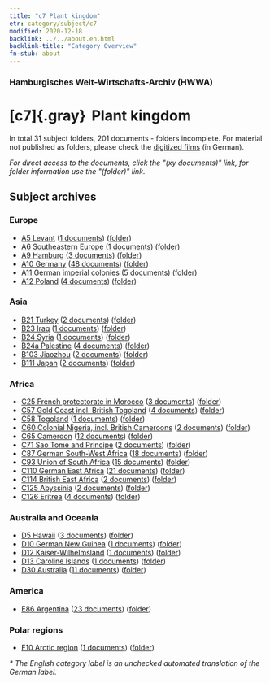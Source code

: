 ```yaml
---
title: "c7 Plant kingdom"
etr: category/subject/c7
modified: 2020-12-18
backlink: ../../about.en.html
backlink-title: "Category Overview"
fn-stub: about
---
```


### Hamburgisches Welt-Wirtschafts-Archiv (HWWA)
# [c7]{.gray}&#8201; Plant kingdom&#160; 





In total 31 subject folders, 201 documents - folders incomplete.
For material not published as folders, please check the [digitized films](/film/h1_sh) (in German).

_For direct access to the documents, click the "(xy documents)" link, for folder information use the "(folder)" link._

## Subject archives



### Europe

- [A5 Levant](../../../geo/about.en.html#A5) (<a href="https://dfg-viewer.de/show/?tx_dlf[id]=https://pm20.zbw.eu/mets/sh/1408xx/140898/1442xx/144211/public.mets.en.xml" target="_blank">1 documents</a>) ([folder](http://purl.org/pressemappe20/folder/sh/140898,144211))
- [A6 Southeastern Europe](../../../geo/about.en.html#A6) (<a href="https://dfg-viewer.de/show/?tx_dlf[id]=https://pm20.zbw.eu/mets/sh/1409xx/140900/1442xx/144211/public.mets.en.xml" target="_blank">1 documents</a>) ([folder](http://purl.org/pressemappe20/folder/sh/140900,144211))
- [A9 Hamburg](../../../geo/about.en.html#A9) (<a href="https://dfg-viewer.de/show/?tx_dlf[id]=https://pm20.zbw.eu/mets/sh/1409xx/140905/1442xx/144211/public.mets.en.xml" target="_blank">3 documents</a>) ([folder](http://purl.org/pressemappe20/folder/sh/140905,144211))
- [A10 Germany](../../../geo/about.en.html#A10) (<a href="https://dfg-viewer.de/show/?tx_dlf[id]=https://pm20.zbw.eu/mets/sh/1261xx/126128/1442xx/144211/public.mets.en.xml" target="_blank">48 documents</a>) ([folder](http://purl.org/pressemappe20/folder/sh/126128,144211))
- [A11 German imperial colonies](../../../geo/about.en.html#A11) (<a href="https://dfg-viewer.de/show/?tx_dlf[id]=https://pm20.zbw.eu/mets/sh/1409xx/140960/1442xx/144211/public.mets.en.xml" target="_blank">5 documents</a>) ([folder](http://purl.org/pressemappe20/folder/sh/140960,144211))
- [A12 Poland](../../../geo/about.en.html#A12) (<a href="https://dfg-viewer.de/show/?tx_dlf[id]=https://pm20.zbw.eu/mets/sh/1409xx/140962/1442xx/144211/public.mets.en.xml" target="_blank">4 documents</a>) ([folder](http://purl.org/pressemappe20/folder/sh/140962,144211))

### Asia

- [B21 Turkey](../../../geo/about.en.html#B21) (<a href="https://dfg-viewer.de/show/?tx_dlf[id]=https://pm20.zbw.eu/mets/sh/1411xx/141111/1442xx/144211/public.mets.en.xml" target="_blank">2 documents</a>) ([folder](http://purl.org/pressemappe20/folder/sh/141111,144211))
- [B23 Iraq](../../../geo/about.en.html#B23) (<a href="https://dfg-viewer.de/show/?tx_dlf[id]=https://pm20.zbw.eu/mets/sh/1411xx/141113/1442xx/144211/public.mets.en.xml" target="_blank">1 documents</a>) ([folder](http://purl.org/pressemappe20/folder/sh/141113,144211))
- [B24 Syria](../../../geo/about.en.html#B24) (<a href="https://dfg-viewer.de/show/?tx_dlf[id]=https://pm20.zbw.eu/mets/sh/1411xx/141114/1442xx/144211/public.mets.en.xml" target="_blank">1 documents</a>) ([folder](http://purl.org/pressemappe20/folder/sh/141114,144211))
- [B24a Palestine](../../../geo/about.en.html#B24a) (<a href="https://dfg-viewer.de/show/?tx_dlf[id]=https://pm20.zbw.eu/mets/sh/1411xx/141115/1442xx/144211/public.mets.en.xml" target="_blank">4 documents</a>) ([folder](http://purl.org/pressemappe20/folder/sh/141115,144211))
- [B103 Jiaozhou](../../../geo/about.en.html#B103) (<a href="https://dfg-viewer.de/show/?tx_dlf[id]=https://pm20.zbw.eu/mets/sh/1261xx/126163/1442xx/144211/public.mets.en.xml" target="_blank">2 documents</a>) ([folder](http://purl.org/pressemappe20/folder/sh/126163,144211))
- [B111 Japan](../../../geo/about.en.html#B111) (<a href="https://dfg-viewer.de/show/?tx_dlf[id]=https://pm20.zbw.eu/mets/sh/1412xx/141272/1442xx/144211/public.mets.en.xml" target="_blank">2 documents</a>) ([folder](http://purl.org/pressemappe20/folder/sh/141272,144211))

### Africa

- [C25 French protectorate in Morocco](../../../geo/about.en.html#C25) (<a href="https://dfg-viewer.de/show/?tx_dlf[id]=https://pm20.zbw.eu/mets/sh/1413xx/141358/1442xx/144211/public.mets.en.xml" target="_blank">3 documents</a>) ([folder](http://purl.org/pressemappe20/folder/sh/141358,144211))
- [C57 Gold Coast incl. British Togoland](../../../geo/about.en.html#C57) (<a href="https://dfg-viewer.de/show/?tx_dlf[id]=https://pm20.zbw.eu/mets/sh/1414xx/141406/1442xx/144211/public.mets.en.xml" target="_blank">4 documents</a>) ([folder](http://purl.org/pressemappe20/folder/sh/141406,144211))
- [C58 Togoland](../../../geo/about.en.html#C58) (<a href="https://dfg-viewer.de/show/?tx_dlf[id]=https://pm20.zbw.eu/mets/sh/1414xx/141408/1442xx/144211/public.mets.en.xml" target="_blank">1 documents</a>) ([folder](http://purl.org/pressemappe20/folder/sh/141408,144211))
- [C60 Colonial Nigeria, incl. British Cameroons](../../../geo/about.en.html#C60) (<a href="https://dfg-viewer.de/show/?tx_dlf[id]=https://pm20.zbw.eu/mets/sh/1414xx/141409/1442xx/144211/public.mets.en.xml" target="_blank">2 documents</a>) ([folder](http://purl.org/pressemappe20/folder/sh/141409,144211))
- [C65 Cameroon](../../../geo/about.en.html#C65) (<a href="https://dfg-viewer.de/show/?tx_dlf[id]=https://pm20.zbw.eu/mets/sh/1414xx/141410/1442xx/144211/public.mets.en.xml" target="_blank">12 documents</a>) ([folder](http://purl.org/pressemappe20/folder/sh/141410,144211))
- [C71 Sao Tome and Principe](../../../geo/about.en.html#C71) (<a href="https://dfg-viewer.de/show/?tx_dlf[id]=https://pm20.zbw.eu/mets/sh/1414xx/141413/1442xx/144211/public.mets.en.xml" target="_blank">2 documents</a>) ([folder](http://purl.org/pressemappe20/folder/sh/141413,144211))
- [C87 German South-West Africa](../../../geo/about.en.html#C87) (<a href="https://dfg-viewer.de/show/?tx_dlf[id]=https://pm20.zbw.eu/mets/sh/1414xx/141450/1442xx/144211/public.mets.en.xml" target="_blank">18 documents</a>) ([folder](http://purl.org/pressemappe20/folder/sh/141450,144211))
- [C93 Union of South Africa](../../../geo/about.en.html#C93) (<a href="https://dfg-viewer.de/show/?tx_dlf[id]=https://pm20.zbw.eu/mets/sh/1414xx/141454/1442xx/144211/public.mets.en.xml" target="_blank">15 documents</a>) ([folder](http://purl.org/pressemappe20/folder/sh/141454,144211))
- [C110 German East Africa](../../../geo/about.en.html#C110) (<a href="https://dfg-viewer.de/show/?tx_dlf[id]=https://pm20.zbw.eu/mets/sh/1414xx/141471/1442xx/144211/public.mets.en.xml" target="_blank">21 documents</a>) ([folder](http://purl.org/pressemappe20/folder/sh/141471,144211))
- [C114 British East Africa](../../../geo/about.en.html#C114) (<a href="https://dfg-viewer.de/show/?tx_dlf[id]=https://pm20.zbw.eu/mets/sh/1414xx/141473/1442xx/144211/public.mets.en.xml" target="_blank">2 documents</a>) ([folder](http://purl.org/pressemappe20/folder/sh/141473,144211))
- [C125 Abyssinia](../../../geo/about.en.html#C125) (<a href="https://dfg-viewer.de/show/?tx_dlf[id]=https://pm20.zbw.eu/mets/sh/1414xx/141482/1442xx/144211/public.mets.en.xml" target="_blank">2 documents</a>) ([folder](http://purl.org/pressemappe20/folder/sh/141482,144211))
- [C126 Eritrea](../../../geo/about.en.html#C126) (<a href="https://dfg-viewer.de/show/?tx_dlf[id]=https://pm20.zbw.eu/mets/sh/1414xx/141483/1442xx/144211/public.mets.en.xml" target="_blank">4 documents</a>) ([folder](http://purl.org/pressemappe20/folder/sh/141483,144211))

### Australia and Oceania

- [D5 Hawaii](../../../geo/about.en.html#D5) (<a href="https://dfg-viewer.de/show/?tx_dlf[id]=https://pm20.zbw.eu/mets/sh/1415xx/141595/1442xx/144211/public.mets.en.xml" target="_blank">3 documents</a>) ([folder](http://purl.org/pressemappe20/folder/sh/141595,144211))
- [D10 German New Guinea](../../../geo/about.en.html#D10) (<a href="https://dfg-viewer.de/show/?tx_dlf[id]=https://pm20.zbw.eu/mets/sh/1416xx/141601/1442xx/144211/public.mets.en.xml" target="_blank">1 documents</a>) ([folder](http://purl.org/pressemappe20/folder/sh/141601,144211))
- [D12 Kaiser-Wilhelmsland](../../../geo/about.en.html#D12) (<a href="https://dfg-viewer.de/show/?tx_dlf[id]=https://pm20.zbw.eu/mets/sh/1416xx/141612/1442xx/144211/public.mets.en.xml" target="_blank">1 documents</a>) ([folder](http://purl.org/pressemappe20/folder/sh/141612,144211))
- [D13 Caroline Islands](../../../geo/about.en.html#D13) (<a href="https://dfg-viewer.de/show/?tx_dlf[id]=https://pm20.zbw.eu/mets/sh/1416xx/141613/1442xx/144211/public.mets.en.xml" target="_blank">1 documents</a>) ([folder](http://purl.org/pressemappe20/folder/sh/141613,144211))
- [D30 Australia](../../../geo/about.en.html#D30) (<a href="https://dfg-viewer.de/show/?tx_dlf[id]=https://pm20.zbw.eu/mets/sh/1416xx/141621/1442xx/144211/public.mets.en.xml" target="_blank">11 documents</a>) ([folder](http://purl.org/pressemappe20/folder/sh/141621,144211))

### America

- [E86 Argentina](../../../geo/about.en.html#E86) (<a href="https://dfg-viewer.de/show/?tx_dlf[id]=https://pm20.zbw.eu/mets/sh/1416xx/141692/1442xx/144211/public.mets.en.xml" target="_blank">23 documents</a>) ([folder](http://purl.org/pressemappe20/folder/sh/141692,144211))

### Polar regions

- [F10 Arctic region](../../../geo/about.en.html#F10) (<a href="https://dfg-viewer.de/show/?tx_dlf[id]=https://pm20.zbw.eu/mets/sh/1417xx/141702/1442xx/144211/public.mets.en.xml" target="_blank">1 documents</a>) ([folder](http://purl.org/pressemappe20/folder/sh/141702,144211))


_* The English category label is an unchecked automated translation of the German label._

